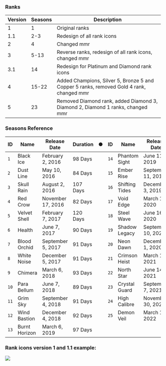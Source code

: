 ### Ranks

| Version | Seasons | Description                                                                             |
|---------|---------|-----------------------------------------------------------------------------------------|
| 1       | 1       | Original ranks                                                                          |
| 1.1     | 2-3     | Redesign of all rank icons                                                              |
| 2       | 4       | Changed mmr                                                                             |
| 3       | 5-13    | Reverse ranks, redesign of all rank icons, changed mmr                                  |
| 3.1     | 14      | Redesign for Platinum and Diamond rank icons                                            |
| 4       | 15-22   | Added Champions, Silver 5, Bronze 5 and Copper 5 ranks, removed Gold 4 rank, changed mmr |
| 5       | 23      | Removed Diamond rank, added Diamond 3, Diamond 2, Diamond 1 ranks, changed mmr          |

### Seasons Reference

<!-- START_SECTION:SEASONS_TABLE -->

| ID   | Name          | Release Date      | Duration | ● | ID   | Name           | Release Date       | Duration |
| ---- | ------------- | ----------------- | -------- | - | ---- | -------------- | ------------------ | -------- |
| `1`  | Black Ice     | February 2, 2016  | 98 Days  |   | `14` | Phantom Sight  | June 11, 2019      | 92 Days  |
| `2`  | Dust Line     | May 10, 2016      | 84 Days  |   | `15` | Ember Rise     | September 11, 2019 | 83 Days  |
| `3`  | Skull Rain    | August 2, 2016    | 107 Days |   | `16` | Shifting Tides | December 3, 2019   | 98 Days  |
| `4`  | Red Crow      | November 17, 2016 | 82 Days  |   | `17` | Void Edge      | March 10, 2020     | 98 Days  |
| `5`  | Velvet Shell  | February 7, 2017  | 120 Days |   | `18` | Steel Wave     | June 16, 2020      | 86 Days  |
| `6`  | Health        | June 7, 2017      | 90 Days  |   | `19` | Shadow Legacy  | September 10, 2020 | 82 Days  |
| `7`  | Blood Orchid  | September 5, 2017 | 91 Days  |   | `20` | Neon Dawn      | December 1, 2020   | 105 Days |
| `8`  | White Noise   | December 5, 2017  | 91 Days  |   | `21` | Crimson Heist  | March 16, 2021     | 90 Days  |
| `9`  | Chimera       | March 6, 2018     | 93 Days  |   | `22` | North Star     | June 14, 2021      | 85 Days  |
| `10` | Para Bellum   | June 7, 2018      | 89 Days  |   | `23` | Crystal Guard  | September 7, 2021  | 84 Days  |
| `11` | Grim Sky      | September 4, 2018 | 91 Days  |   | `24` | High Calibre   | November 30, 2021  | 105 Days |
| `12` | Wind Bastion  | December 4, 2018  | 92 Days  |   | `25` | Demon Veil     | March 15, 2022     |          |
| `13` | Burnt Horizon | March 6, 2019     | 97 Days  |   |      |                |                    |          |

<!-- END_SECTION:SEASONS_TABLE -->

### Rank icons version 1 and 1.1 example:
![](https://i.imgur.com/Han0cNm.jpg)

<!-- ### Rank icons version 2 -->
<!-- ### Rank icons version 3 -->
<!-- ### Rank icons version 3.1 -->
<!-- ### Rank icons version 4 -->
<!-- ### Rank icons version 5 -->
<!-- ![](https://i.imgur.com/RUFGKlg.png) -->
<!-- ![](https://i.imgur.com/96fSFXO.png) -->